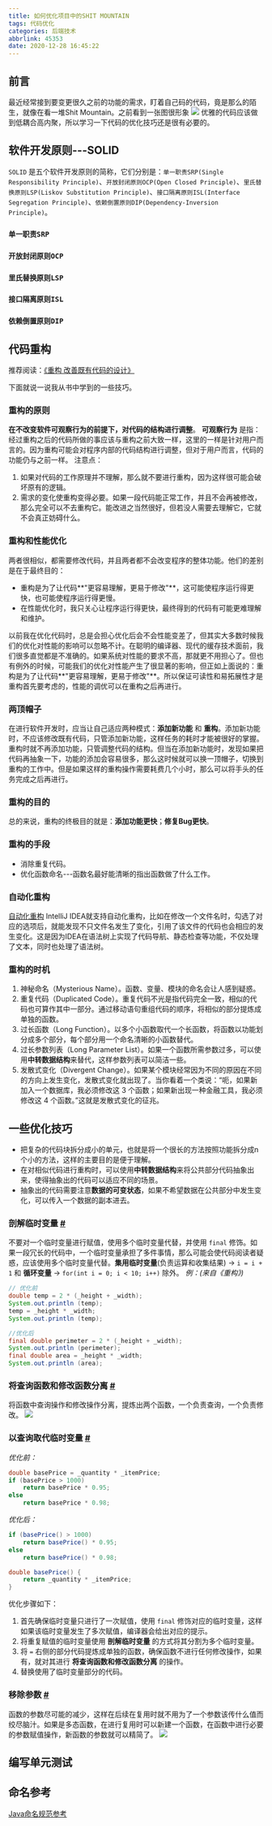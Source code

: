 ```yaml
---
title: 如何优化项目中的SHIT MOUNTAIN
tags: 代码优化
categories: 后端技术
abbrlink: 45353
date: 2020-12-28 16:45:22
---
```


## 前言
最近经常接到要变更很久之前的功能的需求，盯着自己码的代码，竟是那么的陌生，就像在看一堆Shit Mountain。之前看到一张图很形象
![](https://img04.sogoucdn.com/app/a/100520146/3114d7a1916b7809d13e8719ab99bb97)
优雅的代码应该做到低耦合高内聚，所以学习一下代码的优化技巧还是很有必要的。

<!--more-->

## 软件开发原则---SOLID
`SOLID` 是五个软件开发原则的简称，它们分别是：`单一职责SRP(Single Responsibility Principle)`、`开放封闭原则OCP(Open Closed Principle)`、`里氏替换原则LSP(Liskov Substitution Principle)`、`接口隔离原则ISL(Interface Segregation Principle)`、`依赖倒置原则DIP(Dependency-Inversion Principle)`。
### `单一职责SRP`

### `开放封闭原则OCP`

### `里氏替换原则LSP`

### `接口隔离原则ISL`

### `依赖倒置原则DIP`

## 代码重构
推荐阅读：[《重构 改善既有代码的设计》](http://gdut_yy.gitee.io/doc-refact2/)

下面就说一说我从书中学到的一些技巧。

### 重构的原则
**在不改变软件可观察行为的前提下，对代码的结构进行调整**。
**可观察行为** 是指：经过重构之后的代码所做的事应该与重构之前大致一样，这里的一样是针对用户而言的。因为重构可能会对程序内部的代码结构进行调整，但对于用户而言，代码的功能仍与之前一样。
注意点：
1. 如果对代码的工作原理并不理解，那么就不要进行重构，因为这样很可能会破坏原有的逻辑。
2. 需求的变化使重构变得必要。如果一段代码能正常工作，并且不会再被修改，那么完全可以不去重构它。能改进之当然很好，但若没人需要去理解它，它就不会真正妨碍什么。

### 重构和性能优化
两者很相似，都需要修改代码，并且两者都不会改变程序的整体功能。他们的差别是在于最终目的：
* 重构是为了让代码**"更容易理解，更易于修改"**，这可能使程序运行得更快，也可能使程序运行得更慢。
* 在性能优化时，我只关心让程序运行得更快，最终得到的代码有可能更难理解和维护。

以前我在优化代码时，总是会担心优化后会不会性能变差了，但其实大多数时候我们的优化对性能的影响可以忽略不计。在聪明的编译器、现代的缓存技术面前，我们很多直觉都是不准确的。如果系统对性能的要求不高，那就更不用担心了。但也有例外的时候，可能我们的优化对性能产生了很显著的影响，但正如上面说的：重构是为了让代码**"更容易理解，更易于修改"**。所以保证可读性和易拓展性才是重构首先要考虑的，性能的调优可以在重构之后再进行。

### 两顶帽子
在进行软件开发时，应当让自己适应两种模式：**添加新功能** 和 **重构**。添加新功能时，不应该修改既有代码，只管添加新功能，这样任务的耗时才能被很好的掌握。重构时就不再添加功能，只管调整代码的结构。但当在添加新功能时，发现如果把代码再抽象一下，功能的添加会容易很多，那么这时候就可以换一顶帽子，切换到重构的工作中。但是如果这样的重构操作需要耗费几个小时，那么可以将手头的任务完成之后再进行。

### 重构的目的
总的来说，重构的终极目的就是：**添加功能更快**；**修复Bug更快**。

### 重构的手段
* 消除重复代码。
* 优化函数命名---函数名最好能清晰的指出函数做了什么工作。

### 自动化重构
[自动化重构](http://gdut_yy.gitee.io/doc-refact2/ch2.html#_2-10-%E8%87%AA%E5%8A%A8%E5%8C%96%E9%87%8D%E6%9E%84)
IntelliJ IDEA就支持自动化重构，比如在修改一个文件名时，勾选了对应的选项后，就能发现不只文件名发生了变化，引用了该文件的代码也会相应的发生变化。这是因为IDEA在语法树上实现了代码导航、静态检查等功能，不仅处理了文本，同时也处理了语法树。

### 重构的时机
1. 神秘命名（Mysterious Name）。函数、变量、模块的命名会让人感到疑惑。
2. 重复代码（Duplicated Code）。重复代码不光是指代码完全一致，相似的代码也可算作其中一部分。通过移动语句重组代码的顺序，将相似的部分提炼成单独的函数。
3. 过长函数（Long Function）。以多个小函数取代一个长函数，将函数以功能划分成多个部分，每个部分用一个命名清晰的小函数替代。
4. 过长参数列表（Long Parameter List）。如果一个函数所需参数过多，可以使用**中转数据结构**来替代，这样参数列表可以简洁一些。
5. 发散式变化（Divergent Change）。如果某个模块经常因为不同的原因在不同的方向上发生变化，发散式变化就出现了。当你看着一个类说：“呃，如果新加入一个数据库，我必须修改这 3 个函数；如果新出现一种金融工具，我必须修改这 4 个函数。”这就是发散式变化的征兆。

## 一些优化技巧
* 把复杂的代码块拆分成小的单元，也就是将一个很长的方法按照功能拆分成n个小的方法，这样的主要目的是便于理解。
* 在对相似代码进行重构时，可以使用**中转数据结构**来将公共部分代码抽象出来，使得抽象出的代码可以适应不同的场景。
* 抽象出的代码需要注意**数据的可变状态**，如果不希望数据在公共部分中发生变化，可以传入一个数据的副本进去。

### 剖解临时变量 [#](http://wangvsa.github.io/refactoring-cheat-sheet/composing-methods/#_6)
不要对一个临时变量进行赋值，使用多个临时变量代替，并使用 `final` 修饰。如果一段冗长的代码中，一个临时变量承担了多件事情，那么可能会使代码阅读者疑惑，应该使用多个临时变量代替。**集用临时变量**(负责运算和收集结果) -> `i = i + 1` 和 **循环变量** -> `for(int i = 0; i < 10; i++)` 除外。
*例：(来自《重构》)*
```java
// 优化前
double temp = 2 * (_height + _width);
System.out.println (temp);
temp = _height * _width;
System.out.println (temp);
```
```java
//优化后
final double perimeter = 2 * (_height + _width);
System.out.println (perimeter);
final double area = _height * _width;
System.out.println (area);
```

### 将查询函数和修改函数分离 [#](http://wangvsa.github.io/refactoring-cheat-sheet/making-method-calls-simpler/#_15)
将函数中查询操作和修改操作分离，提炼出两个函数，一个负责查询，一个负责修改。
![](https://img02.sogoucdn.com/app/a/100520146/996608bf705e87cc5c2eb6721cd5ddc8)

### 以查询取代临时变量 [#](http://wangvsa.github.io/refactoring-cheat-sheet/composing-methods/#_8)
*优化前：*
```java
double basePrice = _quantity * _itemPrice;
if (basePrice > 1000)
    return basePrice * 0.95;
else
    return basePrice * 0.98;
```
*优化后：*
```java
if (basePrice() > 1000)
    return basePrice() * 0.95;
else
    return basePrice() * 0.98;
```
```java
double basePrice() {
    return _quantity * _itemPrice;
}
```
优化步骤如下：
1. 首先确保临时变量只进行了一次赋值，使用 `final` 修饰对应的临时变量，这样如果该临时变量发生了多次赋值，编译器会给出对应的提示。
2. 将重复赋值的临时变量使用 **剖解临时变量** 的方式将其分割为多个临时变量。
3. 将 `=` 右侧的部分代码提炼成单独的函数，确保函数不进行任何修改操作，如果有，就对其进行 **将查询函数和修改函数分离** 的操作。
4. 替换使用了临时变量部分的代码。

### 移除参数 [#](http://wangvsa.github.io/refactoring-cheat-sheet/making-method-calls-simpler/#_7)
函数的参数尽可能的减少，这样在后续在复用时就不用为了一个参数该传什么值而绞尽脑汁。如果是多态函数，在进行复用时可以新建一个函数，在函数中进行必要的参数赋值操作，新函数的参数就可以精简了。
![](https://img01.sogoucdn.com/app/a/100520146/c12cda53a521e29460aa69706d712746)

## 编写单元测试

## 命名参考
[Java命名规范参考](https://zhuanlan.zhihu.com/p/96100037)
